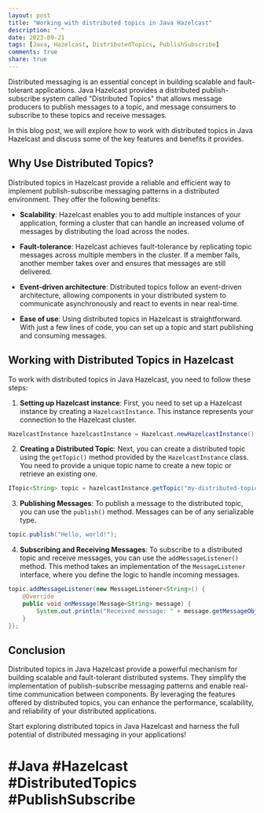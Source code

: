 ```yaml
---
layout: post
title: "Working with distributed topics in Java Hazelcast"
description: " "
date: 2023-09-21
tags: [Java, Hazelcast, DistributedTopics, PublishSubscribe]
comments: true
share: true
---
```


Distributed messaging is an essential concept in building scalable and fault-tolerant applications. Java Hazelcast provides a distributed publish-subscribe system called "Distributed Topics" that allows message producers to publish messages to a topic, and message consumers to subscribe to these topics and receive messages.

In this blog post, we will explore how to work with distributed topics in Java Hazelcast and discuss some of the key features and benefits it provides.

## **Why Use Distributed Topics?**

Distributed topics in Hazelcast provide a reliable and efficient way to implement publish-subscribe messaging patterns in a distributed environment. They offer the following benefits:

- **Scalability**: Hazelcast enables you to add multiple instances of your application, forming a cluster that can handle an increased volume of messages by distributing the load across the nodes.

- **Fault-tolerance**: Hazelcast achieves fault-tolerance by replicating topic messages across multiple members in the cluster. If a member fails, another member takes over and ensures that messages are still delivered.

- **Event-driven architecture**: Distributed topics follow an event-driven architecture, allowing components in your distributed system to communicate asynchronously and react to events in near real-time.

- **Ease of use**: Using distributed topics in Hazelcast is straightforward. With just a few lines of code, you can set up a topic and start publishing and consuming messages.

## **Working with Distributed Topics in Hazelcast**

To work with distributed topics in Java Hazelcast, you need to follow these steps:

1. **Setting up Hazelcast instance**: First, you need to set up a Hazelcast instance by creating a `HazelcastInstance`. This instance represents your connection to the Hazelcast cluster.

```java
HazelcastInstance hazelcastInstance = Hazelcast.newHazelcastInstance();
```

2. **Creating a Distributed Topic**: Next, you can create a distributed topic using the `getTopic()` method provided by the `HazelcastInstance` class. You need to provide a unique topic name to create a new topic or retrieve an existing one.

```java
ITopic<String> topic = hazelcastInstance.getTopic("my-distributed-topic");
```

3. **Publishing Messages**: To publish a message to the distributed topic, you can use the `publish()` method. Messages can be of any serializable type.

```java
topic.publish("Hello, world!");
```

4. **Subscribing and Receiving Messages**: To subscribe to a distributed topic and receive messages, you can use the `addMessageListener()` method. This method takes an implementation of the `MessageListener` interface, where you define the logic to handle incoming messages.

```java
topic.addMessageListener(new MessageListener<String>() {
    @Override
    public void onMessage(Message<String> message) {
        System.out.println("Received message: " + message.getMessageObject());
    }
});
```

## **Conclusion**

Distributed topics in Java Hazelcast provide a powerful mechanism for building scalable and fault-tolerant distributed systems. They simplify the implementation of publish-subscribe messaging patterns and enable real-time communication between components. By leveraging the features offered by distributed topics, you can enhance the performance, scalability, and reliability of your distributed applications.

Start exploring distributed topics in Java Hazelcast and harness the full potential of distributed messaging in your applications!

# **#Java #Hazelcast #DistributedTopics #PublishSubscribe**